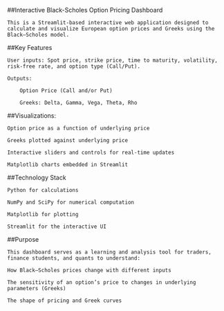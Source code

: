 ##Interactive Black-Scholes Option Pricing Dashboard


    This is a Streamlit-based interactive web application designed to calculate and visualize European option prices and Greeks using the Black–Scholes model.

##Key Features

    User inputs: Spot price, strike price, time to maturity, volatility, risk-free rate, and option type (Call/Put).

    Outputs:

        Option Price (Call and/or Put)

        Greeks: Delta, Gamma, Vega, Theta, Rho

##Visualizations:

    Option price as a function of underlying price

    Greeks plotted against underlying price

    Interactive sliders and controls for real-time updates

    Matplotlib charts embedded in Streamlit

##Technology Stack

    Python for calculations

    NumPy and SciPy for numerical computation

    Matplotlib for plotting

    Streamlit for the interactive UI

##Purpose

    This dashboard serves as a learning and analysis tool for traders, finance students, and quants to understand:

    How Black–Scholes prices change with different inputs

    The sensitivity of an option’s price to changes in underlying parameters (Greeks)

    The shape of pricing and Greek curves


